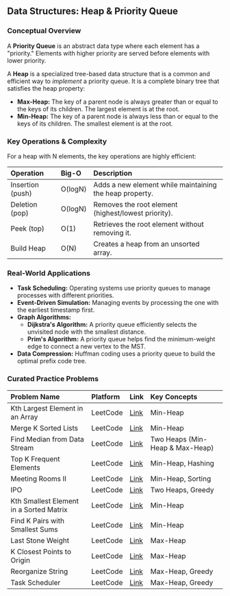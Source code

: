
## **Data Structures: Heap & Priority Queue**

### **Conceptual Overview**

A **Priority Queue** is an abstract data type where each element has a "priority." Elements with higher priority are served before elements with lower priority.

A **Heap** is a specialized tree-based data structure that is a common and efficient way to *implement* a priority queue. It is a complete binary tree that satisfies the heap property:

* **Max-Heap:** The key of a parent node is always greater than or equal to the keys of its children. The largest element is at the root.  
* **Min-Heap:** The key of a parent node is always less than or equal to the keys of its children. The smallest element is at the root.

### **Key Operations & Complexity**

For a heap with N elements, the key operations are highly efficient:

| Operation | Big-O | Description |
| :---- | :---- | :---- |
| Insertion (push) | O(logN) | Adds a new element while maintaining the heap property. |
| Deletion (pop) | O(logN) | Removes the root element (highest/lowest priority). |
| Peek (top) | O(1) | Retrieves the root element without removing it. |
| Build Heap | O(N) | Creates a heap from an unsorted array. |

### **Real-World Applications**

* **Task Scheduling:** Operating systems use priority queues to manage processes with different priorities.  
* **Event-Driven Simulation:** Managing events by processing the one with the earliest timestamp first.  
* **Graph Algorithms:**  
  * **Dijkstra's Algorithm:** A priority queue efficiently selects the unvisited node with the smallest distance.  
  * **Prim's Algorithm:** A priority queue helps find the minimum-weight edge to connect a new vertex to the MST.  
* **Data Compression:** Huffman coding uses a priority queue to build the optimal prefix code tree.

### **Curated Practice Problems**

| Problem Name | Platform | Link | Key Concepts |
| :---- | :---- | :---- | :---- |
| Kth Largest Element in an Array | LeetCode | [Link](https://leetcode.com/problems/kth-largest-element-in-an-array/) | Min-Heap |
| Merge K Sorted Lists | LeetCode | [Link](https://leetcode.com/problems/merge-k-sorted-lists/) | Min-Heap |
| Find Median from Data Stream | LeetCode | [Link](https://leetcode.com/problems/find-median-from-data-stream/) | Two Heaps (Min-Heap & Max-Heap) |
| Top K Frequent Elements | LeetCode | [Link](https://leetcode.com/problems/top-k-frequent-elements/) | Min-Heap, Hashing |
| Meeting Rooms II | LeetCode | [Link](https://leetcode.com/problems/meeting-rooms-ii/) | Min-Heap, Sorting |
| IPO | LeetCode | [Link](https://leetcode.com/problems/ipo/) | Two Heaps, Greedy |
| Kth Smallest Element in a Sorted Matrix | LeetCode | [Link](https://leetcode.com/problems/kth-smallest-element-in-a-sorted-matrix/) | Min-Heap |
| Find K Pairs with Smallest Sums | LeetCode | [Link](https://leetcode.com/problems/find-k-pairs-with-smallest-sums/) | Min-Heap |
| Last Stone Weight | LeetCode | [Link](https://leetcode.com/problems/last-stone-weight/) | Max-Heap |
| K Closest Points to Origin | LeetCode | [Link](https://leetcode.com/problems/k-closest-points-to-origin/) | Max-Heap |
| Reorganize String | LeetCode | [Link](https://leetcode.com/problems/reorganize-string/) | Max-Heap, Greedy |
| Task Scheduler | LeetCode | [Link](https://leetcode.com/problems/task-scheduler/) | Max-Heap, Greedy |
